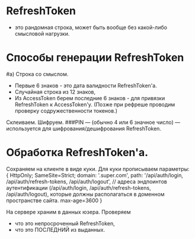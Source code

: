 # RefreshToken
- это рандомная строка,
может быть вообще без какой-либо смысловой нагрузки.

# Способы генерации RefreshToken
#a) Строка со смыслом.
- Первые 6 знаков - это дата валидности RefreshToken'a.
- Случайная строка из 12 знаков,
- Из AccessToken берем последние 6 знаков - для привязки RefreshToken к AccessToken'у.
  (Позже при рефреше проводим проверку содружественности токенов.)

Склеиваем.
Шифруем.
###PIN — (обычно 4 или 6 значное число) — используется для шифрования/дешифрования RefreshToken.




# Обработка RefreshToken'а.
Сохраняем на клиенте в виде куки.
Для куки прописываем параметры:
  {
  HttpOnly;
  SameSite=Strict;
  domain: '.super.com',
  path: '/api/auth/login, /api/auth/refresh-tokens, /api/auth/logout',    // адреса эндпоинтов аутентификации (/api/auth/login, /api/auth/refresh-tokens, /api/auth/logout), которые должны располагаться в доменном пространстве сайта.
  max-age=3600
  }

На сервере храним в данных юзера.
Проверяем
- что это непросроченный RefreshToken,
- что это ПОСЛЕДНИЙ из выданных.

